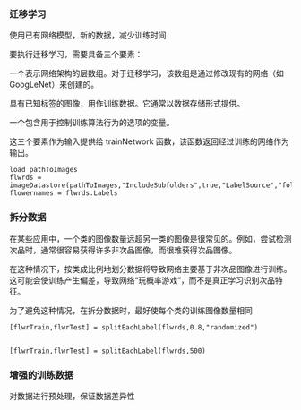 ### 迁移学习

使用已有网络模型，新的数据，减少训练时间


要执行迁移学习，需要具备三个要素：

一个表示网络架构的层数组。对于迁移学习，该数组是通过修改现有的网络（如 GoogLeNet）来创建的。

具有已知标签的图像，用作训练数据。它通常以数据存储形式提供。

一个包含用于控制训练算法行为的选项的变量。

这三个要素作为输入提供给 trainNetwork 函数，该函数返回经过训练的网络作为输出。


```
load pathToImages
flwrds = imageDatastore(pathToImages,"IncludeSubfolders",true,"LabelSource","foldernames")
flowernames = flwrds.Labels

```

### 拆分数据



在某些应用中，一个类的图像数量远超另一类的图像是很常见的。例如，尝试检测次品时，通常很容易获得许多非次品图像，而很难获得次品图像。

在这种情况下，按类成比例地划分数据将导致网络主要基于非次品图像进行训练。这可能会使训练产生偏差，导致网络“玩概率游戏”，而不是真正学习识别次品特征。


为了避免这种情况，在拆分数据时，最好使每个类的训练图像数量相同

```
[flwrTrain,flwrTest] = splitEachLabel(flwrds,0.8,"randomized")


[flwrTrain,flwrTest] = splitEachLabel(flwrds,500)
```

### 增强的训练数据


对数据进行预处理，保证数据差异性
